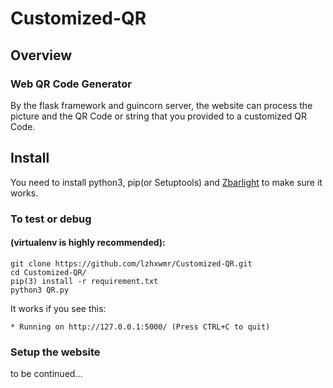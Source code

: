 # Customized-QR
## Overview
### Web QR Code Generator
By the flask framework and guincorn server, the website can process the picture and the QR Code or string that you provided to a customized QR Code.
## Install
You need to install python3, pip(or Setuptools) and [Zbarlight](https://github.com/Polyconseil/zbarlight) to make sure it works.
### To test or debug 
#### (virtualenv is highly recommended):
```
git clone https://github.com/lzhxwmr/Customized-QR.git
cd Customized-QR/
pip(3) install -r requirement.txt
python3 QR.py
```
It works if you see this:
```
* Running on http://127.0.0.1:5000/ (Press CTRL+C to quit)
```

### Setup the website
to be continued...

